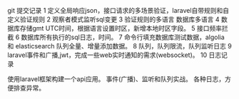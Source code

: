 git 提交记录
1 定义全局响应json，接口请求的多场景验证，laravel自带规则和自定义验证规则
2 观察者模式监听sql变更
3 验证规则的多语言 数据库多语言
4 数据库存储gmt UTC时间，根据语言设置时区，新增本地时区字段。
5 接口频率拦截
6 数据库所有执行的sql日志，时间。
7 命令行填充数据库测试数据，algolia 和 elasticsearch 队列全量、增量添加数据。
8 队列，队列限流，队列监听日志
9 laravel事件和广播,jwt，完成一些web实时通知的需求(websocket)。
10 日志记录



使用laravel框架构建一个api应用。
事件(广播)、监听和队列实战。
各种日志，方便排查异常。



